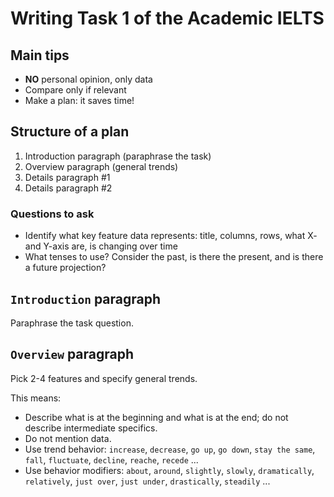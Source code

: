 # Writing Task 1 of the Academic IELTS


## Main tips

- **NO** personal opinion, only data
- Compare only if relevant
- Make a plan: it saves time!


## Structure of a plan
1. Introduction paragraph (paraphrase the task)
2. Overview paragraph (general trends)
3. Details paragraph #1
4. Details paragraph #2


### Questions to ask
- Identify what key feature data represents: title, columns, rows, what X- and Y-axis are, is changing over time
- What tenses to use? Consider the past, is there the present, and is there a future projection?


## `Introduction` paragraph

Paraphrase the task question.


## `Overview` paragraph

Pick 2-4 features and specify general trends.

This means:

- Describe what is at the beginning and what is at the end; do not describe intermediate specifics.
- Do not mention data.
- Use trend behavior: `increase`, `decrease`, `go up`, `go down`, `stay the same`, `fall`, `fluctuate`, `decline`, `reache`, `recede` ...
- Use behavior modifiers: `about`, `around`, `slightly`, `slowly`, `dramatically`, `relatively`, `just over`, `just under`, `drastically`, `steadily` ...
